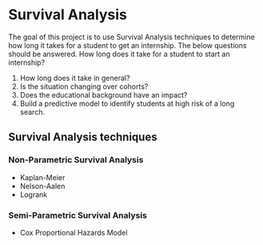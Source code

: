 # Survival Analysis

The goal of this project is to use Survival Analysis techniques to determine how long it takes for a student to get an internship.  The below questions should be answered.
How long does it take for a student to start an internship?

1) How long does it take in general?
2) Is the situation changing over cohorts?
3) Does the educational background have an impact?
4) Build a predictive model to identify students at high risk of a long search.

##	Survival Analysis techniques

###	Non-Parametric Survival Analysis
* Kaplan-Meier 
*	Nelson-Aalen
*	Logrank

### Semi-Parametric Survival Analysis
* Cox Proportional Hazards Model

